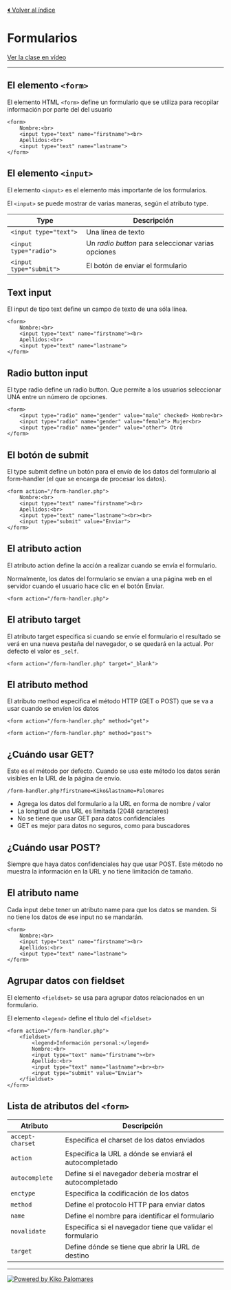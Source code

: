 [⏴ Volver al índice](../../README.md#índice-del-curso)

# Formularios

[Ver la clase en vídeo](https://kikopalomares.com/clases/que-son-y-como-crear-formularios-en-html)

_____

## El elemento `<form>`

El elemento HTML `<form>` define un formulario que se utiliza para recopilar información por parte del del usuario

    <form>
        Nombre:<br>
        <input type="text" name="firstname"><br>
        Apellidos:<br>
        <input type="text" name="lastname">
    </form>

## El elemento `<input>`

El elemento `<input>` es el elemento más importante de los formularios.

El `<input>` se puede mostrar de varias maneras, según el atributo type.

| Type | Descripción |
|---|---|
| `<input type="text">` | Una línea de texto  |
| `<input type="radio">` | Un *radio button* para seleccionar varias opciones |
| `<input type="submit">` | El botón de enviar el formulario |

## Text input

El input de tipo text define un campo de texto de una sóla línea.

    <form>
        Nombre:<br>
        <input type="text" name="firstname"><br>
        Apellidos:<br>
        <input type="text" name="lastname">
    </form>

## Radio button input

El type radio define un radio button. Que permite a los usuarios seleccionar UNA entre un número de opciones.

    <form>
        <input type="radio" name="gender" value="male" checked> Hombre<br>
        <input type="radio" name="gender" value="female"> Mujer<br>
        <input type="radio" name="gender" value="other"> Otro
    </form>

## El botón de submit
El type submit define un botón para el envío de los datos del formulario al form-handler (el que se encarga de procesar los datos).

    <form action="/form-handler.php">
        Nombre:<br>
        <input type="text" name="firstname"><br>
        Apellidos:<br>
        <input type="text" name="lastname"><br><br>
        <input type="submit" value="Enviar">
    </form>

## El atributo action

El atributo action define la acción a realizar cuando se envía el formulario.

Normalmente, los datos del formulario se envían a una página web en el servidor cuando el usuario hace clic en el botón Enviar.

`<form action="/form-handler.php">`

## El atributo target

El atributo target especifica si cuando se envíe el formulario el resultado se verá en una nueva pestaña del navegador, o se quedará en la actual. Por defecto el valor es `_self`.

`<form action="/form-handler.php" target="_blank">`

## El atributo method

El atributo method especifica el método HTTP (GET o POST) que se va a usar cuando se envíen los datos

`<form action="/form-handler.php" method="get">`

`<form action="/form-handler.php" method="post">`

## ¿Cuándo usar GET?

Este es el método por defecto. Cuando se usa este método los datos serán visibles en la URL de la página de envío.

    /form-handler.php?firstname=Kiko&lastname=Palomares

- Agrega los datos del formulario a la URL en forma de nombre / valor
- La longitud de una URL es limitada (2048 caracteres)
- No se tiene que usar GET para datos confidenciales
- GET es mejor para datos no seguros, como para buscadores

## ¿Cuándo usar POST?

Siempre que haya datos confidenciales hay que usar POST. Este método no muestra la información en la URL y no tiene limitación de tamaño.

## El atributo name
Cada input debe tener un atributo name para que los datos se manden. Si no tiene los datos de ese input no se mandarán.

    <form>
        Nombre:<br>
        <input type="text" name="firstname"><br>
        Apellidos:<br>
        <input type="text" name="lastname">
    </form>

## Agrupar datos con fieldset
El elemento `<fieldset>` se usa para agrupar datos relacionados en un formulario.

El elemento `<legend>` define el título del `<fieldset>`

    <form action="/form-handler.php">
        <fieldset>
            <legend>Información personal:</legend>
            Nombre:<br>
            <input type="text" name="firstname"><br>
            Apellido:<br>
            <input type="text" name="lastname"><br><br>
            <input type="submit" value="Enviar">
        </fieldset>
    </form>

## Lista de atributos del `<form>`

| Atributo | Descripción |
|------|-----------|
| `accept-charset` | Especifica el charset de los datos enviados |
| `action` | Especifica la URL a dónde se enviará el autocompletado |
| `autocomplete` | Define si el navegador debería mostrar el autocompletado |
| `enctype` | Especifica la codificación de los datos |
| `method` | Define el protocolo HTTP para enviar datos |
| `name` | Define el nombre para identificar el formulario |
| `novalidate` | Especifica si el navegador tiene que validar el formulario |
| `target` | Define dónde se tiene que abrir la URL de destino |

------------
[![Powered by Kiko Palomares](https://img.shields.io/badge/-Powered%20by%20Kiko%20Palomares-red)](https://kikopalomares.com/)